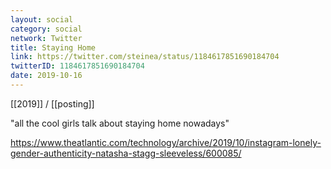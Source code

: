 ```yaml
---
layout: social
category: social
network: Twitter
title: Staying Home
link: https://twitter.com/steinea/status/1184617851690184704
twitterID: 1184617851690184704
date: 2019-10-16
---
```


[[2019]] / [[posting]]

"all the cool girls talk about staying home nowadays"

<https://www.theatlantic.com/technology/archive/2019/10/instagram-lonely-gender-authenticity-natasha-stagg-sleeveless/600085/>
